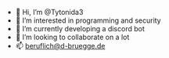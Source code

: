 - 👋 Hi, I’m @Tytonida3
- 👀 I’m interested in programming and security
- 🌱 I’m currently developing a discord bot
- 💞️ I’m looking to collaborate on a lot
- 📫 beruflich@d-bruegge.de

<!---
Tytonida3/Tytonida3 is a ✨ special ✨ repository because its `README.md` (this file) appears on your GitHub profile.
You can click the Preview link to take a look at your changes.
--->

